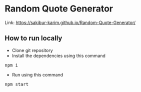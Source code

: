 # Random Quote Generator

Link: https://sakibur-karim.github.io/Random-Quote-Generator/

## How to run locally

- Clone git repository
- Install the dependencies using this command<br />
<pre>npm i</pre>
- Run using this command<br />
<pre>npm start</pre>